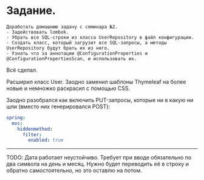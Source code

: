 # Задание.

```text
Доработать домашнюю задачу с семинара №2.
- Задействовать lombok.
- Убрать все SQL-строки из класса UserRepository в файл конфигурации.
- Создать класс, который загрузит все SQL-запросы, а методы UserRepository будут брать их из него.
- Узнать что за аннотации @ConfigurationProperties и @ConfigurationPropertiesScan, и использовать их.
```

Всё сделал.

Расширил класс User. Заодно заменил шаблоны Thymeleaf на более новые и немножко раскрасил с помощью CSS.

Заодно разобрался как включить PUT-запросы, которые ни в какую ни шли (вместо них генерировался POST):
```yaml
spring:
  mvc:
    hiddenmethod:
      filter:
        enabled: true
```
------------------------------------
TODO: 
Дата работает неустойчиво. Требует при вводе обязательно по два символа на день и месяц. Нужно будет 
переводить её в строку и обратно самостоятельно, но это оставлю на потом.
